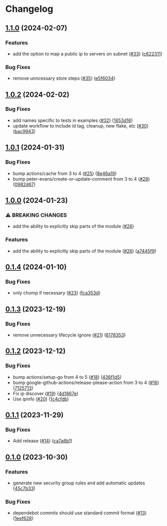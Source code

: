 # Changelog

## [1.1.0](https://github.com/rancher/terraform-aws-access/compare/v1.0.2...v1.1.0) (2024-02-07)


### Features

* add the option to map a public ip to servers on subnet ([#33](https://github.com/rancher/terraform-aws-access/issues/33)) ([c622311](https://github.com/rancher/terraform-aws-access/commit/c6223110d0f4a4fa9794fc3226dbc0f03d0ad92e))


### Bug Fixes

* remove unncessary store steps ([#35](https://github.com/rancher/terraform-aws-access/issues/35)) ([e5f6034](https://github.com/rancher/terraform-aws-access/commit/e5f60342a087b6460038c00f7ddc088f5de0fd45))

## [1.0.2](https://github.com/rancher/terraform-aws-access/compare/v1.0.1...v1.0.2) (2024-02-02)


### Bug Fixes

* add names specific to tests in examples ([#32](https://github.com/rancher/terraform-aws-access/issues/32)) ([1653d16](https://github.com/rancher/terraform-aws-access/commit/1653d1627800e378d4d6422d93e27b7f3c9cfd80))
* update workflow to include id tag, cleanup, new flake, etc ([#30](https://github.com/rancher/terraform-aws-access/issues/30)) ([bac9943](https://github.com/rancher/terraform-aws-access/commit/bac9943fb9c764bf0afb17ceede794d2d08e0dee))

## [1.0.1](https://github.com/rancher/terraform-aws-access/compare/v1.0.0...v1.0.1) (2024-01-31)


### Bug Fixes

* bump actions/cache from 3 to 4 ([#25](https://github.com/rancher/terraform-aws-access/issues/25)) ([8e46a19](https://github.com/rancher/terraform-aws-access/commit/8e46a19c096a6f3086df0a89ce9c86e404a780e4))
* bump peter-evans/create-or-update-comment from 3 to 4 ([#28](https://github.com/rancher/terraform-aws-access/issues/28)) ([0982d67](https://github.com/rancher/terraform-aws-access/commit/0982d67cfecbe228628e4cd90020f57805d2d6dc))

## [1.0.0](https://github.com/rancher/terraform-aws-access/compare/v0.1.4...v1.0.0) (2024-01-23)


### ⚠ BREAKING CHANGES

* add the ability to explicitly skip parts of the module ([#26](https://github.com/rancher/terraform-aws-access/issues/26))

### Features

* add the ability to explicitly skip parts of the module ([#26](https://github.com/rancher/terraform-aws-access/issues/26)) ([a7445f9](https://github.com/rancher/terraform-aws-access/commit/a7445f999bb82b757bd09b281ce06b4bbc50711e))

## [0.1.4](https://github.com/rancher/terraform-aws-access/compare/v0.1.3...v0.1.4) (2024-01-10)


### Bug Fixes

* only chomp if necessary ([#23](https://github.com/rancher/terraform-aws-access/issues/23)) ([fca353d](https://github.com/rancher/terraform-aws-access/commit/fca353dd81dfb967f294b2f6d4cacc1eb5d3592c))

## [0.1.3](https://github.com/rancher/terraform-aws-access/compare/v0.1.2...v0.1.3) (2023-12-19)


### Bug Fixes

* remove unnecessary lifecycle ignore ([#21](https://github.com/rancher/terraform-aws-access/issues/21)) ([6178353](https://github.com/rancher/terraform-aws-access/commit/61783534ae7377cd8d91c3545deed25ffa3c820f))

## [0.1.2](https://github.com/rancher/terraform-aws-access/compare/v0.1.1...v0.1.2) (2023-12-12)


### Bug Fixes

* bump actions/setup-go from 4 to 5 ([#18](https://github.com/rancher/terraform-aws-access/issues/18)) ([436f1d5](https://github.com/rancher/terraform-aws-access/commit/436f1d5ef7297ffee9d4873d4d253dd4aede78fb))
* bump google-github-actions/release-please-action from 3 to 4 ([#16](https://github.com/rancher/terraform-aws-access/issues/16)) ([7125713](https://github.com/rancher/terraform-aws-access/commit/71257130f265f82c8622fd61991c0d54a79e1e86))
* Fix ip discover ([#19](https://github.com/rancher/terraform-aws-access/issues/19)) ([4d1867e](https://github.com/rancher/terraform-aws-access/commit/4d1867e53e77b9dab36a789034e08f8c759802cb))
* Use ipinfo ([#20](https://github.com/rancher/terraform-aws-access/issues/20)) ([1c4cfdb](https://github.com/rancher/terraform-aws-access/commit/1c4cfdbf33434ab0e2ed4bb0d5a37f5c2acdb915))

## [0.1.1](https://github.com/rancher/terraform-aws-access/compare/v0.1.0...v0.1.1) (2023-11-29)


### Bug Fixes

* Add release ([#14](https://github.com/rancher/terraform-aws-access/issues/14)) ([ca7a6b1](https://github.com/rancher/terraform-aws-access/commit/ca7a6b16fa06755d5b4daf505c524f390fd1724a))

## [0.1.0](https://github.com/rancher/terraform-aws-access/compare/v0.0.8...v0.1.0) (2023-10-30)


### Features

* generate new security group rules and add automatic updates ([45c7b33](https://github.com/rancher/terraform-aws-access/commit/45c7b3351aed0c8f34e641c0f93d4c9133f0b4c9))


### Bug Fixes

* dependebot commits should use standard commit format ([#13](https://github.com/rancher/terraform-aws-access/issues/13)) ([1eef628](https://github.com/rancher/terraform-aws-access/commit/1eef628ffa006f81b7d3adc724061e6fc04932aa))
